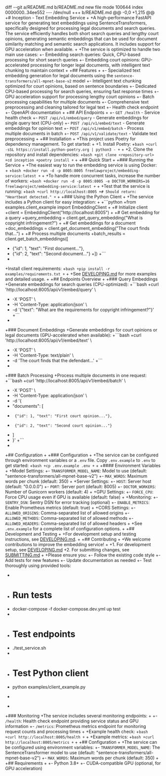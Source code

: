 diff --git a/README.md b/README.md
new file mode 100644
index 0000000..34ee552
--- /dev/null
+++ b/README.md
@@ -0,0 +1,215 @@
+# Inception - Text Embedding Service
+
+A high-performance FastAPI service for generating text embeddings using SentenceTransformers, specifically designed for processing legal documents and search queries. The service efficiently handles both short search queries and lengthy court opinions, generating semantic embeddings that can be used for document similarity matching and semantic search applications. It includes support for GPU acceleration when available.
+
+The service is optimized to handle two main use cases:
+- Embedding search queries: Quick, CPU-based processing for short search queries
+- Embedding court opinions: GPU-accelerated processing for longer legal documents, with intelligent text chunking to maintain context
+
+## Features
+
+- Specialized text embedding generation for legal documents using the `sentence-transformers/all-mpnet-base-v2` model
+- Intelligent text chunking optimized for court opinions, based on sentence boundaries
+- Dedicated CPU-based processing for search queries, ensuring fast response times
+- GPU acceleration support for processing lengthy court opinions
+- Batch processing capabilities for multiple documents
+- Comprehensive text preprocessing and cleaning tailored for legal text
+- Health check endpoint
+- OpenAPI documentation
+
+## API Endpoints
+
+- `GET /health` - Service health check
+- `POST /api/v1/embed/query` - Generate embeddings for single query text (CPU-only)
+- `POST /api/v1/embed/text` - Generate embeddings for opinion text
+- `POST /api/v1/embed/batch` - Process multiple documents in batch
+- `POST /api/v1/validate/text` - Validate text preprocessing
+
+## Installation
+
+This project uses Poetry for dependency management. To get started:
+
+1. Install Poetry:
+```bash
+curl -sSL https://install.python-poetry.org | python3 -
+```
+
+2. Clone the repository and install dependencies:
+```bash
+git clone <repository-url>
+cd inception
+poetry install
+```
+
+## Quick Start
+
+### Running the Service
+
+The easiest way to run the embedding service is using Docker:
+
+```bash
+docker run -d -p 8005:8005 freelawproject/embedding-service:latest
+```
+
+To handle more concurrent tasks, increase the number of workers:
+```bash
+docker run -d -p 8005:8005 -e DOCTOR_WORKERS=16 freelawproject/embedding-service:latest
+```
+
+Test that the service is running:
+```bash
+curl http://localhost:8005
+# Should return: "Heartbeat detected."
+```
+
+### Using the Python Client
+
+The service includes a Python client for easy integration:
+
+```python
+from examples.client_example import EmbeddingClient
+
+# Initialize client
+client = EmbeddingClient("http://localhost:8005")
+
+# Get embedding for a query
+query_embedding = client.get_query_embedding("What is copyright infringement?")
+
+# Get embeddings for a document
+doc_embeddings = client.get_document_embedding("The court finds that...")
+
+# Process multiple documents
+batch_results = client.get_batch_embeddings([
+    {"id": 1, "text": "First document..."},
+    {"id": 2, "text": "Second document..."}
+])
+```
+
+Install client requirements:
+```bash
+pip install -r examples/requirements.txt
+```
+
+See [DEVELOPING.md](DEVELOPING.md) for more examples and detailed usage.
+
+## Endpoints Overview
+
+### Query Embeddings
+Generate embeddings for search queries (CPU-optimized):
+```bash
+curl 'http://localhost:8005/api/v1/embed/query' \
+  -X 'POST' \
+  -H 'Content-Type: application/json' \
+  -d '{"text": "What are the requirements for copyright infringement?"}'
+```
+
+### Document Embeddings
+Generate embeddings for court opinions or legal documents (GPU-accelerated when available):
+```bash
+curl 'http://localhost:8005/api/v1/embed/text' \
+  -X 'POST' \
+  -H 'Content-Type: text/plain' \
+  -d 'The court finds that the defendant...'
+```
+
+### Batch Processing
+Process multiple documents in one request:
+```bash
+curl 'http://localhost:8005/api/v1/embed/batch' \
+  -X 'POST' \
+  -H 'Content-Type: application/json' \
+  -d '{
+    "documents": [
+      {"id": 1, "text": "First court opinion..."},
+      {"id": 2, "text": "Second court opinion..."}
+    ]
+  }'
+```
+
+## Configuration
+
+### Configuration
+
+The service can be configured through environment variables or a `.env` file. Copy `.env.example` to `.env` to get started:
+```bash
+cp .env.example .env
+```
+
+#### Environment Variables
+
+Model Settings:
+- `TRANSFORMER_MODEL_NAME`: Model to use (default: "sentence-transformers/all-mpnet-base-v2")
+- `MAX_WORDS`: Maximum words per chunk (default: 350)
+
+Server Settings:
+- `HOST`: Server host (default: "0.0.0.0")
+- `PORT`: Server port (default: 8005)
+- `DOCTOR_WORKERS`: Number of Gunicorn workers (default: 4)
+
+GPU Settings:
+- `FORCE_CPU`: Force CPU usage even if GPU is available (default: false)
+
+Monitoring:
+- `SENTRY_DSN`: Sentry DSN for error tracking (optional)
+- `ENABLE_METRICS`: Enable Prometheus metrics (default: true)
+
+CORS Settings:
+- `ALLOWED_ORIGINS`: Comma-separated list of allowed origins
+- `ALLOWED_METHODS`: Comma-separated list of allowed methods
+- `ALLOWED_HEADERS`: Comma-separated list of allowed headers
+
+See `.env.example` for a complete list of configuration options.
+
+## Development and Testing
+
+For development setup and testing instructions, see [DEVELOPING.md](DEVELOPING.md).
+
+## Contributing
+
+We welcome contributions to improve the embedding service! 
+
+1. For development setup, see [DEVELOPING.md](DEVELOPING.md)
+2. For submitting changes, see [SUBMITTING.md](SUBMITTING.md)
+
+Please ensure you:
+- Follow the existing code style
+- Add tests for new features
+- Update documentation as needed
+- Test thoroughly using provided tools:
+  ```bash
+  # Run tests
+  docker-compose -f docker-compose.dev.yml up test
+  
+  # Test endpoints
+  ./test_service.sh
+  
+  # Test Python client
+  python examples/client_example.py
+  ```
+
+### Monitoring
+The service includes several monitoring endpoints:
+
+- `/health`: Health check endpoint providing service status and GPU information
+- `/metrics`: Prometheus metrics endpoint for monitoring request counts and processing times
+
+Example health check:
+```bash
+curl http://localhost:8005/health
+```
+
+Example metrics:
+```bash
+curl http://localhost:8005/metrics
+```
+
+## Configuration
+
+The service can be configured using environment variables:
+- `TRANSFORMER_MODEL_NAME`: The SentenceTransformer model to use (default: "sentence-transformers/all-mpnet-base-v2")
+- `MAX_WORDS`: Maximum words per chunk (default: 350)
+
+## Requirements
+
+- Python 3.8+
+- CUDA-compatible GPU (optional, for GPU acceleration)
